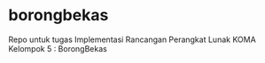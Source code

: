 # borongbekas
Repo untuk tugas Implementasi Rancangan Perangkat Lunak
KOMA Kelompok 5 : BorongBekas
